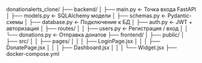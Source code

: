 donationalerts_clone/
├── backend/
│   ├── main.py            ← Точка входа FastAPI
│   ├── models.py          ← SQLAlchemy модели
│   ├── schemas.py         ← Pydantic-схемы
│   ├── database.py        ← Подключение к БД
│   ├── auth.py            ← JWT + авторизация
│   ├── routes/
│   │   ├── users.py       ← Регистрация / вход
│   │   └── donations.py   ← Отправка донатов
├── frontend/
│   ├── public/
│   ├── src/
│   │   ├── pages/
│   │   │   ├── LoginPage.jsx
│   │   │   ├── DonatePage.jsx
│   │   │   ├── Dashboard.jsx
│   │   │   └── Widget.jsx
├── docker-compose.yml
